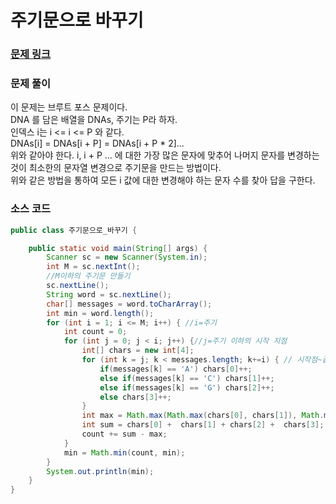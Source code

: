 # 주기문으로 바꾸기

### [문제 링크](https://www.acmicpc.net/problem/1512)


### 문제 풀이
이 문제는 브루트 포스 문제이다. </br>
DNA 를 담은 배열을 DNAs, 주기는 P라 하자. </br>
인덱스 i는 i <= i <= P 와 같다. </br>
DNAs[i] = DNAs[i + P] = DNAs[i + P * 2]... </br>
위와 같아야 한다. i, i + P ... 에 대한 가장 많은 문자에 맞추어 나머지 문자를 변경하는 것이 최소한의 문자열 변경으로 주기문을 만드는 방법이다. </br>
위와 같은 방법을 통하여 모든 i 값에 대한 변경해야 하는 문자 수를 찾아 답을 구한다. </br>



### 소스 코드
```java
public class 주기문으로_바꾸기 {

    public static void main(String[] args) {
        Scanner sc = new Scanner(System.in);
        int M = sc.nextInt();
        //M이하의 주기문 만들기
        sc.nextLine();
        String word = sc.nextLine();
        char[] messages = word.toCharArray();
        int min = word.length();
        for (int i = 1; i <= M; i++) { //i=주기
            int count = 0;
            for (int j = 0; j < i; j++) {//j=주기 이하의 시작 지점
                int[] chars = new int[4];
                for (int k = j; k < messages.length; k+=i) { // 시작점~끝
                    if(messages[k] == 'A') chars[0]++;
                    else if(messages[k] == 'C') chars[1]++;
                    else if(messages[k] == 'G') chars[2]++;
                    else chars[3]++;
                }
                int max = Math.max(Math.max(chars[0], chars[1]), Math.max(chars[2], chars[3]));
                int sum = chars[0] +  chars[1] + chars[2] +  chars[3];
                count += sum - max;
            }
            min = Math.min(count, min);
        }
        System.out.println(min);
    }
}

```